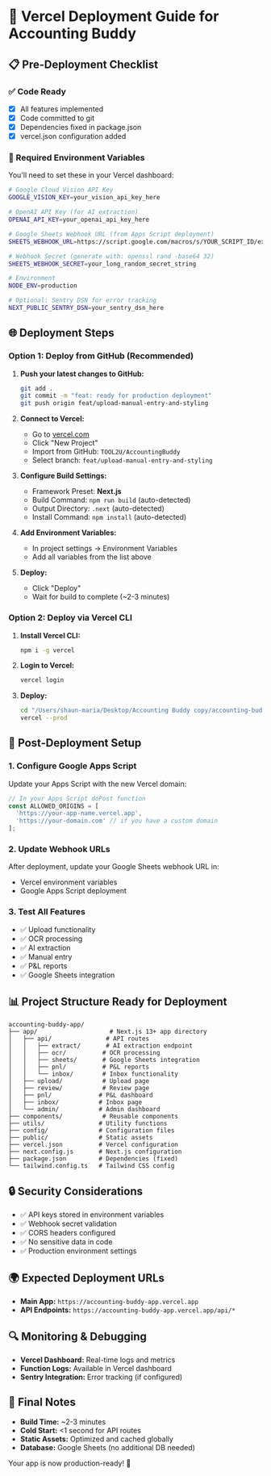 # 🚀 Vercel Deployment Guide for Accounting Buddy

## 📋 Pre-Deployment Checklist

### ✅ Code Ready
- [x] All features implemented
- [x] Code committed to git
- [x] Dependencies fixed in package.json
- [x] vercel.json configuration added

### 🔑 Required Environment Variables

You'll need to set these in your Vercel dashboard:

```bash
# Google Cloud Vision API Key
GOOGLE_VISION_KEY=your_vision_api_key_here

# OpenAI API Key (for AI extraction)
OPENAI_API_KEY=your_openai_api_key_here

# Google Sheets Webhook URL (from Apps Script deployment)
SHEETS_WEBHOOK_URL=https://script.google.com/macros/s/YOUR_SCRIPT_ID/exec

# Webhook Secret (generate with: openssl rand -base64 32)
SHEETS_WEBHOOK_SECRET=your_long_random_secret_string

# Environment
NODE_ENV=production

# Optional: Sentry DSN for error tracking
NEXT_PUBLIC_SENTRY_DSN=your_sentry_dsn_here
```

## 🌐 Deployment Steps

### Option 1: Deploy from GitHub (Recommended)

1. **Push your latest changes to GitHub:**
   ```bash
   git add .
   git commit -m "feat: ready for production deployment"
   git push origin feat/upload-manual-entry-and-styling
   ```

2. **Connect to Vercel:**
   - Go to [vercel.com](https://vercel.com)
   - Click "New Project"
   - Import from GitHub: `TOOL2U/AccountingBuddy`
   - Select branch: `feat/upload-manual-entry-and-styling`

3. **Configure Build Settings:**
   - Framework Preset: **Next.js**
   - Build Command: `npm run build` (auto-detected)
   - Output Directory: `.next` (auto-detected)
   - Install Command: `npm install` (auto-detected)

4. **Add Environment Variables:**
   - In project settings → Environment Variables
   - Add all variables from the list above

5. **Deploy:**
   - Click "Deploy"
   - Wait for build to complete (~2-3 minutes)

### Option 2: Deploy via Vercel CLI

1. **Install Vercel CLI:**
   ```bash
   npm i -g vercel
   ```

2. **Login to Vercel:**
   ```bash
   vercel login
   ```

3. **Deploy:**
   ```bash
   cd "/Users/shaun-maria/Desktop/Accounting Buddy copy/accounting-buddy-app"
   vercel --prod
   ```

## 🔧 Post-Deployment Setup

### 1. Configure Google Apps Script

Update your Apps Script with the new Vercel domain:

```javascript
// In your Apps Script doPost function
const ALLOWED_ORIGINS = [
  'https://your-app-name.vercel.app',
  'https://your-domain.com' // if you have a custom domain
];
```

### 2. Update Webhook URLs

After deployment, update your Google Sheets webhook URL in:
- Vercel environment variables
- Google Apps Script deployment

### 3. Test All Features

- ✅ Upload functionality
- ✅ OCR processing
- ✅ AI extraction
- ✅ Manual entry
- ✅ P&L reports
- ✅ Google Sheets integration

## 📊 Project Structure Ready for Deployment

```
accounting-buddy-app/
├── app/                    # Next.js 13+ app directory
│   ├── api/               # API routes
│   │   ├── extract/       # AI extraction endpoint
│   │   ├── ocr/          # OCR processing
│   │   ├── sheets/       # Google Sheets integration
│   │   ├── pnl/          # P&L reports
│   │   └── inbox/        # Inbox functionality
│   ├── upload/           # Upload page
│   ├── review/           # Review page
│   ├── pnl/             # P&L dashboard
│   ├── inbox/           # Inbox page
│   └── admin/           # Admin dashboard
├── components/           # Reusable components
├── utils/               # Utility functions
├── config/              # Configuration files
├── public/              # Static assets
├── vercel.json          # Vercel configuration
├── next.config.js       # Next.js configuration
├── package.json         # Dependencies (fixed)
└── tailwind.config.ts   # Tailwind CSS config
```

## 🔒 Security Considerations

- ✅ API keys stored in environment variables
- ✅ Webhook secret validation
- ✅ CORS headers configured
- ✅ No sensitive data in code
- ✅ Production environment settings

## 🌍 Expected Deployment URLs

- **Main App:** `https://accounting-buddy-app.vercel.app`
- **API Endpoints:** `https://accounting-buddy-app.vercel.app/api/*`

## 🔍 Monitoring & Debugging

- **Vercel Dashboard:** Real-time logs and metrics
- **Function Logs:** Available in Vercel dashboard
- **Sentry Integration:** Error tracking (if configured)

## 📝 Final Notes

- **Build Time:** ~2-3 minutes
- **Cold Start:** <1 second for API routes
- **Static Assets:** Optimized and cached globally
- **Database:** Google Sheets (no additional DB needed)

Your app is now production-ready! 🎉
